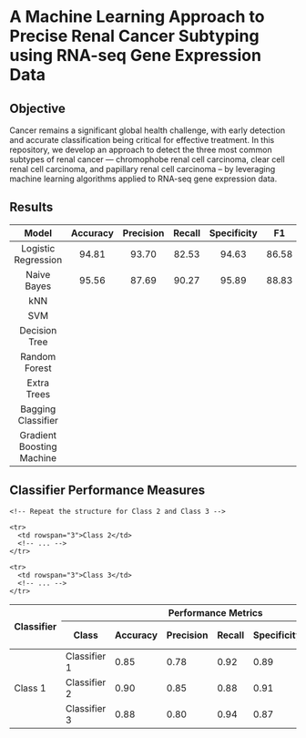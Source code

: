 # A Machine Learning Approach to Precise Renal Cancer Subtyping using RNA-seq Gene Expression Data

## Objective 

Cancer remains a significant global health challenge, with early detection and accurate classification being critical for effective treatment. In this repository, we develop an approach to detect the three most common subtypes of renal cancer — chromophobe renal cell carcinoma, clear cell renal cell carcinoma, and papillary renal cell carcinoma – by leveraging machine learning algorithms applied to RNA-seq gene expression data. 


## Results

| Model | Accuracy | Precision | Recall | Specificity | F1 | AUC |
| :-----: | :-----: | :-----: | :-----: | :-----: | :-----: | :-----: |
| Logistic Regression | 94.81 | 93.70 | 82.53 | 94.63 | 86.58 | 97.78 |
| Naive Bayes | 95.56 | 87.69 | 90.27 | 95.89 | 88.83 | 98.06 |
| kNN |  |  |  |  |  |  |
| SVM |  |  |  |  |  |  |
| Decision Tree |  |  |  |  |  |  |
| Random Forest |  |  |  |  |  |  |
| Extra Trees |  |  |  |  |  |  |
| Bagging Classifier |  |  |  |  |  |  |
| Gradient Boosting Machine |  |  |  |  |  |  |



<h2>Classifier Performance Measures</h2>

<table>
  <thead>
    <tr>
      <th rowspan="2">Classifier</th>
      <th colspan="7">Performance Metrics</th>
    </tr>
    <tr>
        <th>Class</th>
      <th>Accuracy</th>
      <th>Precision</th>
      <th>Recall</th>
      <th>Specificity</th>
      <th>F1 Score</th>
      <th>AUC</th>
    </tr>
  </thead>
  <tbody>
    <!-- Replace the placeholder values with your actual data -->
    <tr>
      <td rowspan="3">Class 1</td>
      <td>Classifier 1</td>
      <td>0.85</td>
      <td>0.78</td>
      <td>0.92</td>
      <td>0.89</td>
      <td>0.82</td>
      <td>0.95</td>
    </tr>
    <tr>
      <td>Classifier 2</td>
      <td>0.90</td>
      <td>0.85</td>
      <td>0.88</td>
      <td>0.91</td>
      <td>0.87</td>
      <td>0.92</td>
    </tr>
    <tr>
      <td>Classifier 3</td>
      <td>0.88</td>
      <td>0.80</td>
      <td>0.94</td>
      <td>0.87</td>
      <td>0.89</td>
      <td>0.93</td>
    </tr>
    
    <!-- Repeat the structure for Class 2 and Class 3 -->
    
    <tr>
      <td rowspan="3">Class 2</td>
      <!-- ... -->
    </tr>
    
    <tr>
      <td rowspan="3">Class 3</td>
      <!-- ... -->
    </tr>
  </tbody>
</table>

</body>
</html>
